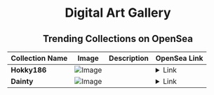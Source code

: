 <div align="center">

# Digital Art Gallery

## Trending Collections on OpenSea

| Collection Name                       | Image                                                                                     | Description                       | OpenSea Link                                                                                          |
|---------------------------------------|-------------------------------------------------------------------------------------------|-----------------------------------|--------------------------------------------------------------------------------------------------------|
| **Hokky186** | ![Image](https://i.seadn.io/s/raw/files/615422be4afbe68d2a0cabb029399b0c.png?w=500&auto=format?w=200&auto=format) |  | <details><summary>Link</summary>[Hokky186](https://opensea.io/collection/hokky186)</details> |
| **Dainty** | ![Image](https://i.seadn.io/s/raw/files/c866d00d9cb37de76c713b9f2de163eb.jpg?w=500&auto=format?w=200&auto=format) |  | <details><summary>Link</summary>[Dainty](https://opensea.io/collection/dainty-15)</details> |

</div>